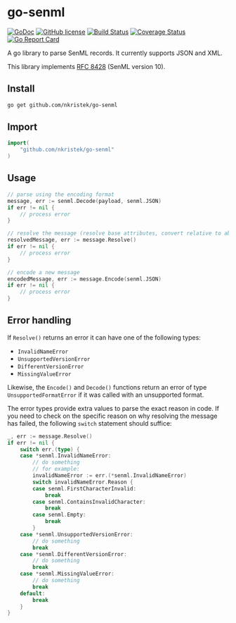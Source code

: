 # go-senml

[![GoDoc](https://godoc.org/github.com/nkristek/go-senml?status.svg)](https://godoc.org/github.com/nkristek/go-senml)
[![GitHub license](https://img.shields.io/github/license/nkristek/go-senml.svg)](https://github.com/nkristek/go-senml/blob/master/LICENSE)
[![Build Status](https://travis-ci.com/nkristek/go-senml.svg?branch=master)](https://travis-ci.com/nkristek/go-senml)
[![Coverage Status](https://coveralls.io/repos/github/nkristek/go-senml/badge.svg?branch=master)](https://coveralls.io/github/nkristek/go-senml?branch=master)
[![Go Report Card](https://goreportcard.com/badge/github.com/nkristek/go-senml)](https://goreportcard.com/report/github.com/nkristek/go-senml)

A go library to parse SenML records. It currently supports JSON and XML.

This library implements [RFC 8428](https://tools.ietf.org/rfc/rfc8428.txt) (SenML version 10).

## Install
```sh
go get github.com/nkristek/go-senml
```

## Import
```go
import(
	"github.com/nkristek/go-senml"
)
```

## Usage
```go
// parse using the encoding format
message, err := senml.Decode(payload, senml.JSON)
if err != nil {
	// process error
}

// resolve the message (resolve base attributes, convert relative to absolute time etc.)
resolvedMessage, err := message.Resolve()
if err != nil {
	// process error
}

// encode a new message
encodedMessage, err := message.Encode(senml.JSON)
if err != nil {
	// process error
}
```

## Error handling

If `Resolve()` returns an error it can have one of the following types:

- `InvalidNameError`
- `UnsupportedVersionError`
- `DifferentVersionError`
- `MissingValueError`

Likewise, the `Encode()` and `Decode()` functions return an error of type `UnsupportedFormatError` if it was called with an unsupported format.

The error types provide extra values to parse the exact reason in code. If you need to check on the specific reason on why resolving the message has failed, the following `switch` statement should suffice: 

```go
_, err := message.Resolve()
if err != nil {
	switch err.(type) {
	case *senml.InvalidNameError:
		// do something
		// for example:
		invalidNameError := err.(*senml.InvalidNameError)
		switch invalidNameError.Reason {
		case senml.FirstCharacterInvalid:
			break
		case senml.ContainsInvalidCharacter:
			break
		case senml.Empty:
			break
		}
	case *senml.UnsupportedVersionError:
		// do something
		break
	case *senml.DifferentVersionError:
		// do something
		break
	case *senml.MissingValueError:
		// do something
		break
	default:
		break
	}
}
```
